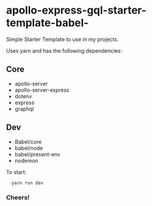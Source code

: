 # apollo-express-gql-starter-template-babel-
Simple Starter Template to use in my projects.

Uses yarn and has the following dependencies:
## Core
  * apollo-server
  * apollo-server-express
  * dotenv
  * express
  * graphql
## Dev
  * Babel/core
  * babel/node
  * babel/present-env
  * nodemon
 
To start:
  ```
    yarn run dev
  ```
  
### Cheers!
